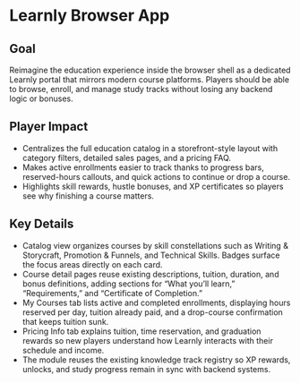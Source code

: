 # Learnly Browser App

## Goal
Reimagine the education experience inside the browser shell as a dedicated Learnly portal that mirrors modern course platforms. Players should be able to browse, enroll, and manage study tracks without losing any backend logic or bonuses.

## Player Impact
- Centralizes the full education catalog in a storefront-style layout with category filters, detailed sales pages, and a pricing FAQ.
- Makes active enrollments easier to track thanks to progress bars, reserved-hours callouts, and quick actions to continue or drop a course.
- Highlights skill rewards, hustle bonuses, and XP certificates so players see why finishing a course matters.

## Key Details
- Catalog view organizes courses by skill constellations such as Writing & Storycraft, Promotion & Funnels, and Technical Skills. Badges surface the focus areas directly on each card.
- Course detail pages reuse existing descriptions, tuition, duration, and bonus definitions, adding sections for “What you’ll learn,” “Requirements,” and “Certificate of Completion.”
- My Courses tab lists active and completed enrollments, displaying hours reserved per day, tuition already paid, and a drop-course confirmation that keeps tuition sunk.
- Pricing Info tab explains tuition, time reservation, and graduation rewards so new players understand how Learnly interacts with their schedule and income.
- The module reuses the existing knowledge track registry so XP rewards, unlocks, and study progress remain in sync with backend systems.
